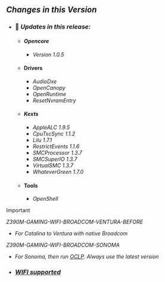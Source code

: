 ## _**Changes in this Version**_

- ### 🎉 _Updates in this release:_    
    - #### _Opencore_
        - _Version 1.0.5_  

    - #### Drivers
        - _AudioDxe_
        - _OpenCanopy_
        - _OpenRuntime_
        - _ResetNvramEntry_

    - #### _Kexts_
        - _AppleALC 1.9.5_    
        - _CpuTscSync 1.1.2_
        - _Lilu 1.7.1_
        - _RestrictEvents 1.1.6_
        - _SMCProcessor 1.3.7_
        - _SMCSuperIO 1.3.7_
        - _VirtualSMC 1.3.7_
        - _WhateverGreen 1.7.0_
        
    - #### Tools
        - _OpenShell_



> [!IMPORTANT]
> _Z390M-GAMING-WIFI-BROADCOM-VENTURA-BEFORE_
> - _For Catalina to Ventura with native Broadcom_
>
> _Z390M-GAMING-WIFI-BROADCOM-SONOMA_
> - _For Sonoma, then run [OCLP](https://github.com/dortania/OpenCore-Legacy-Patcher/releases). Always use the latest version_

- ### _[WIFI supported](https://dortania.github.io/Wireless-Buyers-Guide/unsupported.html#supported-chipsets)_
